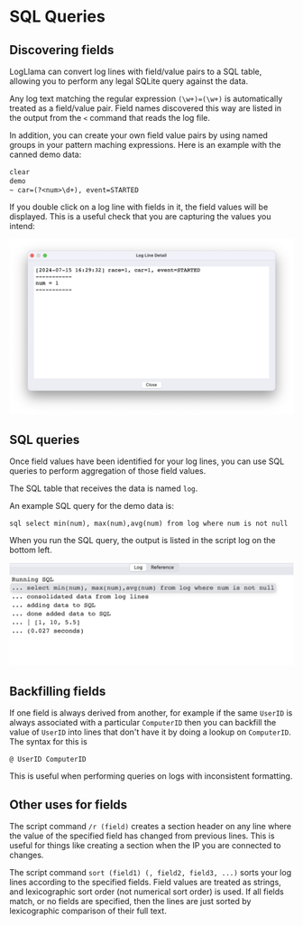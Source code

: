 # SQL Queries

## Discovering fields

LogLlama can convert log lines with field/value pairs to a SQL table, allowing you to perform any legal SQLite query against the data.

Any log text matching the regular expression `(\w+)=(\w+)` is automatically treated as a field/value pair.  Field names discovered this way are listed in the output from the `<` command that reads the log file.

In addition, you can create your own field value pairs by using named groups in your pattern maching expressions.  Here is an example with the canned demo data:

```
clear
demo
~ car=(?<num>\d+), event=STARTED
```

If you double click on a log line with fields in it, the field values will be displayed.  This is a useful check that you are capturing the values you intend:

![Field Details](./images/field_1.png)

## SQL queries

Once field values have been identified for your log lines, you can use SQL queries to perform aggregation of those field values.

The SQL table that receives the data is named `log`.

An example SQL query for the demo data is:

```
sql select min(num), max(num),avg(num) from log where num is not null
```

When you run the SQL query, the output is listed in the script log on the bottom left.

![SQL Results](./images/field_2.png)

## Backfilling fields

If one field is always derived from another, for example if the same `UserID` is always associated with a particular `ComputerID` then you can backfill the value of `UserID` into lines that don't have it by doing a lookup on `ComputerID`.  The syntax for this is

```
@ UserID ComputerID
```

This is useful when performing queries on logs with inconsistent formatting.


## Other uses for fields

The script command `/r (field)` creates a section header on any line where the value of the specified field has changed from 
previous lines.  This is useful for things like creating a section when the IP you are connected to changes.

The script command `sort (field1) (, field2, field3, ...)` sorts your log lines according to the specified fields.  Field values are treated as strings,
and lexicographic sort order (not numerical sort order) is used.  If all fields match, or no fields are specified, then the lines are just sorted by lexicographic comparison of their full text.